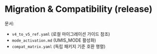 # Migration & Compatibility (release)

문서:
- `v4_to_v5_ref.yaml` (로컬 마이그레이션 가이드 참조)
- `mode_activation.md` (UMIS_MODE 활성화)
- `compat_matrix.yaml` (독립 패키지 기준 호환 행렬)

